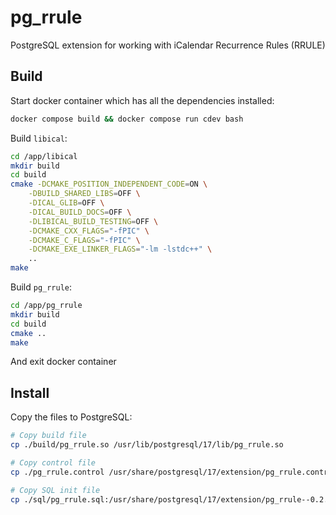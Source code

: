# pg_rrule
PostgreSQL extension for working with iCalendar Recurrence Rules (RRULE)

## Build

Start docker container which has all the dependencies installed:
```sh
docker compose build && docker compose run cdev bash 
```

Build `libical`:
```sh
cd /app/libical
mkdir build
cd build
cmake -DCMAKE_POSITION_INDEPENDENT_CODE=ON \
    -DBUILD_SHARED_LIBS=OFF \
    -DICAL_GLIB=OFF \
    -DICAL_BUILD_DOCS=OFF \
    -DLIBICAL_BUILD_TESTING=OFF \
    -DCMAKE_CXX_FLAGS="-fPIC" \
    -DCMAKE_C_FLAGS="-fPIC" \
    -DCMAKE_EXE_LINKER_FLAGS="-lm -lstdc++" \
    ..
make
```

Build `pg_rrule`:
```sh
cd /app/pg_rrule
mkdir build
cd build
cmake ..
make
```

And exit docker container

## Install

Copy the files to PostgreSQL:
```sh
# Copy build file
cp ./build/pg_rrule.so /usr/lib/postgresql/17/lib/pg_rrule.so

# Copy control file
cp ./pg_rrule.control /usr/share/postgresql/17/extension/pg_rrule.control

# Copy SQL init file
cp ./sql/pg_rrule.sql:/usr/share/postgresql/17/extension/pg_rrule--0.2.0.sql
```